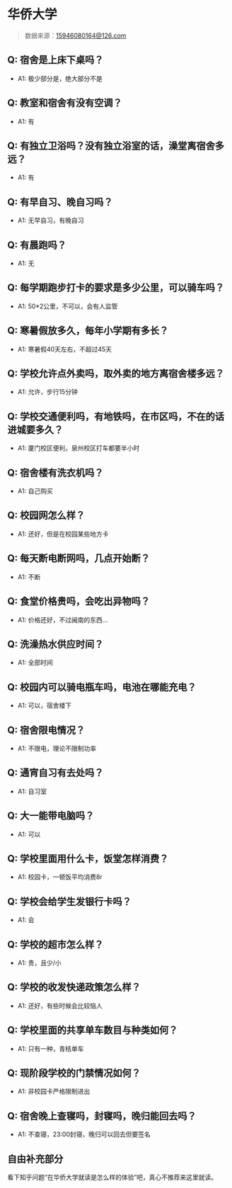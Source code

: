 # 华侨大学

> 数据来源：15946080164@126.com

## Q: 宿舍是上床下桌吗？

- A1: 极少部分是，绝大部分不是

## Q: 教室和宿舍有没有空调？

- A1: 有

## Q: 有独立卫浴吗？没有独立浴室的话，澡堂离宿舍多远？

- A1: 有

## Q: 有早自习、晚自习吗？

- A1: 无早自习，有晚自习

## Q: 有晨跑吗？

- A1: 无

## Q: 每学期跑步打卡的要求是多少公里，可以骑车吗？

- A1: 50\*2公里，不可以，会有人监管

## Q: 寒暑假放多久，每年小学期有多长？

- A1: 寒暑假40天左右，不超过45天

## Q: 学校允许点外卖吗，取外卖的地方离宿舍楼多远？

- A1: 允许，步行15分钟

## Q: 学校交通便利吗，有地铁吗，在市区吗，不在的话进城要多久？

- A1: 厦门校区便利，泉州校区打车都要半小时

## Q: 宿舍楼有洗衣机吗？

- A1: 自己购买

## Q: 校园网怎么样？

- A1: 还好，但是在校园某些地方卡

## Q: 每天断电断网吗，几点开始断？

- A1: 不断

## Q: 食堂价格贵吗，会吃出异物吗？

- A1: 价格还好，不过闽南的东西...

## Q: 洗澡热水供应时间？

- A1: 全部时间

## Q: 校园内可以骑电瓶车吗，电池在哪能充电？

- A1: 可以，宿舍楼下

## Q: 宿舍限电情况？

- A1: 不限电，理论不限制功率

## Q: 通宵自习有去处吗？

- A1: 自习室

## Q: 大一能带电脑吗？

- A1: 可以

## Q: 学校里面用什么卡，饭堂怎样消费？

- A1: 校园卡，一顿饭平均消费8r

## Q: 学校会给学生发银行卡吗？

- A1: 会

## Q: 学校的超市怎么样？

- A1: 贵，且少/小

## Q: 学校的收发快递政策怎么样？

- A1: 还好，有些时候会比较恼人

## Q: 学校里面的共享单车数目与种类如何？

- A1: 只有一种，青桔单车

## Q: 现阶段学校的门禁情况如何？

- A1: 非校园卡严格限制进出

## Q: 宿舍晚上查寝吗，封寝吗，晚归能回去吗？

- A1: 不查寝，23:00封寝，晚归可以回去但要签名

## 自由补充部分

看下知乎问题“在华侨大学就读是怎么样的体验”吧，真心不推荐来这里就读。